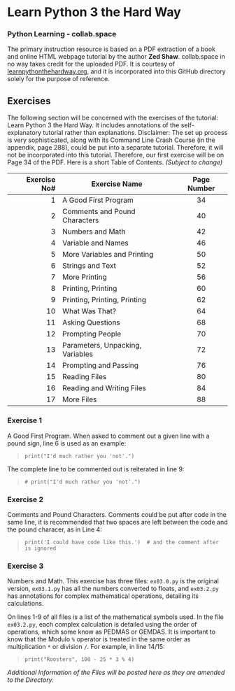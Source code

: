 # Learn Python 3 the Hard Way
### __Python Learning - collab.space__

The primary instruction resource is based on a PDF extraction of a book and online HTML webpage tutorial by the author __Zed Shaw__.
collab.space in no way takes credit for the uploaded PDF. It is courtesy of [learnpythonthehardway.org](https://learnpythonthehardway.org/python3/), and it is incorporated into this GitHub directory solely for the purpose of reference.


## Exercises
The following section will be concerned with the exercises of the tutorial: Learn Python 3 the Hard Way. It includes annotations of the self-explanatory tutorial rather than explanations.
Disclaimer: The set up process is very sophisticated, along with its Command Line Crash Course (in the appendix, page 288), could be put into a separate tutorial. Therefore, it will not be incorporated into this tutorial. Therefore, our first exercise will be on Page 34 of the PDF.
Here is a short Table of Contents. _(Subject to change)_

Exercise No# | Exercise Name | Page Number
---:|---|:---:
1 | A Good First Program | 34
2 | Comments and Pound Characters | 40
3 | Numbers and Math | 42
4 | Variable and Names | 46
5 | More Variables and Printing | 50
6 | Strings and Text | 52
7 | More Printing | 56
8 | Printing, Printing | 60
9 | Printing, Printing, Printing | 62
10 | What Was That? | 64
11 | Asking Questions | 68
12 | Prompting People | 70
13 | Parameters, Unpacking, Variables | 72
14 | Prompting and Passing | 76
15 | Reading Files | 80
16 | Reading and Writing Files | 84
17 | More Files | 88

### Exercise 1
A Good First Program.
When asked to comment out a given line with a pound sign, line 6 is used as an example:

>``print("I'd much rather you 'not'.")``

The complete line to be commented out is reiterated in line 9:

>``# print("I'd much rather you 'not'.")``

### Exercise 2
Comments and Pound Characters.
Comments could be put after code in the same line, it is recommended that two spaces are left between the code and the pound characer, as in Line 4:

>``print('I could have code like this.')  # and the comment after is ignored``

### Exercise 3
Numbers and Math.
This exercise has three files: ``ex03.0.py`` is the original version, ``ex03.1.py`` has all the numbers converted to floats, and ``ex03.2.py`` has annotations for complex mathematical operations, detailing its calculations.

On lines 1-9 of all files is a list of the mathematical symbols used.
In the file ``ex03.2.py``, each complex calculation is detailed using the order of operations, which some know as PEDMAS or GEMDAS. It is important to know that the Modulo ``%`` operator is treated in the same order as multiplication ``*`` or division ``/``. For example, in line 14/15:

>``print("Roosters", 100 - 25 * 3 % 4)``

_Additional Information of the Files will be posted here as they are amended to the Directory._
